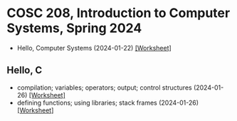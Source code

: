 # COSC 208, Introduction to Computer Systems, Spring 2024

* Hello, Computer Systems (2024-01-22) [[Worksheet]](2024-01-22.worksheet.html)

## Hello, C
* compilation; variables; operators; output; control structures (2024-01-26) [[Worksheet]](2024-01-24.worksheet.html)
* defining functions; using libraries; stack frames (2024-01-26) [[Worksheet]](2024-01-26.worksheet.html)
